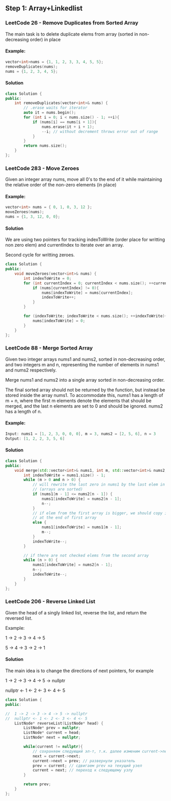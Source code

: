 ## Step 1: Array+Linkedlist

### LeetCode 26 - Remove Duplicates from Sorted Array

The main task is to delete duplicate elems from array (sorted in non-decreasing order) in place

#### Example:
```c++
vector<int>nums = {1, 1, 2, 3, 3, 4, 5, 5};
removeDuplicates(nums);
nums = {1, 2, 3, 4, 5};
```

#### Solution

```c++
class Solution {
public:
    int removeDuplicates(vector<int>& nums) {
        // .erase waits for iterator 
        auto it = nums.begin();
        for (int i = 0; i < nums.size() - 1; ++i){
            if (nums[i] == nums[i + 1]){
                nums.erase(it + i + 1);
                --i; // without decrement throws error out of range
            }
        }
        return nums.size();
    }
};
```

### LeetCode 283 - Move Zeroes

Given an integer array nums, move all 0's to the end of it while maintaining the relative order of the non-zero elements (in place)

#### Example:
```c++
vector<int> nums = { 0, 1, 0, 3, 12 };
moveZeroes(nums);
nums = {1, 3, 12, 0, 0};
```

#### Solution

We are using two pointers for tracking indexToWrite (order place for writting non zero elem) and currentIndex to iterate over an array.

Second cycle for writting zeroes.

```c++
class Solution {
public:
    void moveZeroes(vector<int>& nums) {
        int indexToWrite = 0;
        for (int currentIndex = 0; currentIndex < nums.size(); ++currentIndex){
            if (nums[currentIndex] != 0){
                nums[indexToWrite] = nums[currentIndex];
                indexToWrite++;
            }
        }

        for (indexToWrite; indexToWrite < nums.size(); ++indexToWrite){
            nums[indexToWrite] = 0;
        }
    }
};
```

### LeetCode 88 - Merge Sorted Array

Given two integer arrays nums1 and nums2, sorted in non-decreasing order, and two integers m and n, representing the number of elements in nums1 and nums2 respectively.

Merge nums1 and nums2 into a single array sorted in non-decreasing order.

The final sorted array should not be returned by the function, but instead be stored inside the array nums1. To accommodate this, nums1 has a length of m + n, where the first m elements denote the elements that should be merged, and the last n elements are set to 0 and should be ignored. nums2 has a length of n.

#### Example:
```c++
Input: nums1 = [1, 2, 3, 0, 0, 0], m = 3, nums2 = [2, 5, 6], n = 3
Output: [1, 2, 2, 3, 5, 6]
```

#### Solution

```c++
class Solution {
public:
    void merge(std::vector<int>& nums1, int m, std::vector<int>& nums2, int n) {
        int indexToWrite = nums1.size() - 1;
        while (m > 0 and n > 0) {
            // will rewrite the last zero in nums1 by the last elem in nums2 
            // (arrays are sorted)
            if (nums1[m - 1] <= nums2[n - 1]) {
                nums1[indexToWrite] = nums2[n - 1];
                n--;
            }
            // if elem from the first array is bigger, we should copy it and place  
            // at the end of first array
            else {
                nums1[indexToWrite] = nums1[m - 1];
                m--;
            }
            indexToWrite--;
        }

        // if there are not checked elems from the second array
        while (n > 0) {
            nums1[indexToWrite] = nums2[n - 1];
            n--;
            indexToWrite--;
        }
    }
};
```

### LeetCode 206 - Reverse Linked List

Given the head of a singly linked list, reverse the list, and return the reversed list.

Example: 

1 -> 2 -> 3 -> 4 -> 5

5 -> 4 -> 3 -> 2 -> 1

#### Solution

The main idea is to change the directions of next pointers, for example

1 -> 2 -> 3 -> 4 -> 5 -> nullptr

nullptr <- 1 <- 2 <- 3 <- 4 <- 5 

```c++
class Solution {
public:

//  1 -> 2 -> 3 -> 4 -> 5 -> nullptr
//  nullptr <- 1 <- 2 <- 3 <- 4 <- 5 
    ListNode* reverseList(ListNode* head) {
        ListNode* prev = nullptr;
        ListNode* current = head;
        ListNode* next = nullptr;

        while(current != nullptr){
            // сохраняем следующий эл-т, т.к. далее изменим current->next и можем потерять указатель на next
            next = current->next;
            current->next = prev; // развернули указатель
            prev = current; // сдвигаем prev на текущий узел
            current = next; // переход к следующему узлу
        }

        return prev;
    }
};
```
